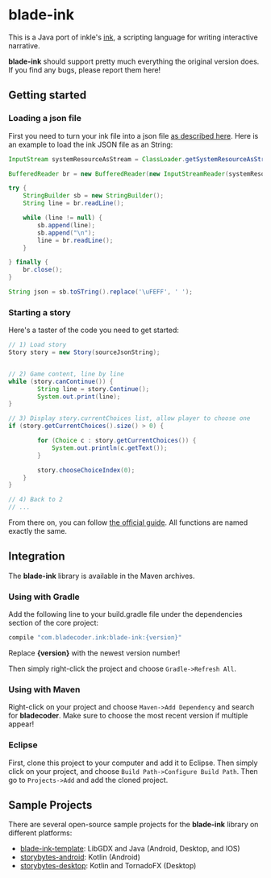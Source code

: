 # blade-ink

This is a Java port of inkle's [ink](https://github.com/inkle/ink), a scripting language for writing interactive narrative.

**blade-ink** should support pretty much everything the original version does. If you find any bugs, please report them here!

## Getting started

### Loading a json file

First you need to turn your ink file into a json file [as described here](https://github.com/inkle/ink#using-inklecate-on-the-command-line).  Here is an example to load the ink JSON file as an String:

```java
InputStream systemResourceAsStream = ClassLoader.getSystemResourceAsStream(filename);

BufferedReader br = new BufferedReader(new InputStreamReader(systemResourceAsStream, "UTF-8"));

try {
	StringBuilder sb = new StringBuilder();
	String line = br.readLine();

	while (line != null) {
		sb.append(line);
		sb.append("\n");
		line = br.readLine();
	}

} finally {
	br.close();
}

String json = sb.toSTring().replace('\uFEFF', ' ');
```

### Starting a story

Here's a taster of the code you need to get started:

```java
// 1) Load story
Story story = new Story(sourceJsonString);


// 2) Game content, line by line
while (story.canContinue()) {
		String line = story.Continue();
		System.out.print(line);
}

// 3) Display story.currentChoices list, allow player to choose one
if (story.getCurrentChoices().size() > 0) {

		for (Choice c : story.getCurrentChoices()) {
			System.out.println(c.getText());
		}

		story.chooseChoiceIndex(0);
	}
}

// 4) Back to 2
// ...
```

From there on, you can follow [the official guide](https://github.com/inkle/ink/blob/master/Documentation/RunningYourInk.md#getting-started-with-the-runtime-api). All functions are named exactly the same.

## Integration

The **blade-ink** library is available in the Maven archives.

### Using with Gradle

Add the following line to your build.gradle file under the dependencies section of the core project:

```gradle
compile "com.bladecoder.ink:blade-ink:{version}"
```

Replace **{version}** with the newest version number! 

Then simply right-click the project and choose `Gradle->Refresh All`.

### Using with Maven

Right-click on your project and choose `Maven->Add Dependency` and search for **bladecoder**. Make sure to choose the most recent version if multiple appear!

### Eclipse

First, clone this project to your computer and add it to Eclipse. Then simply click on your project, and choose `Build Path->Configure Build Path`. Then go to `Projects->Add` and add the cloned project.

## Sample Projects

There are several open-source sample projects for the **blade-ink** library on different platforms:

* [blade-ink-template](https://github.com/bladecoder/blade-ink-template): LibGDX and Java (Android, Desktop, and IOS)
* [storybytes-android](https://github.com/micabytes/storybytes-android): Kotlin (Android)
* [storybytes-desktop](https://github.com/micabytes/storybytes-desktop): Kotlin and TornadoFX (Desktop)
